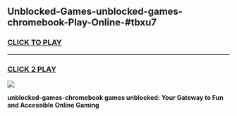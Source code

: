 
## Unblocked-Games-unblocked-games-chromebook-Play-Online-#tbxu7
<h3>
<a href="https://premium.freeplayer.one?title=unblocked-games-chromebook&ref=27F">CLICK TO PLAY</a></h3>
<hr>

<h3>
<a href="https://premium.freeplayer.one?title=unblocked-games-chromebook&ref=27F">CLICK 2 PLAY</a>
  
</h3>

<a href="https://premium.freeplayer.one?title=unblocked-games-chromebook&ref=27F"><img src="https://clearcache.store/games.png"></a>


**unblocked-games-chromebook games unblocked: Your Gateway to Fun and Accessible Online Gaming**
